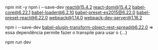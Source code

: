 npm init -y
npm i --save-dev react@15.4.2 react-dom@15.4.2 babel-core@6.22.1 babel-loader@6.2.10 babel-preset-es2015@6.22.0 babel-preset-react@6.22.0 webpack@1.14.0 webpack-dev-server@1.16.2

npm i --save-dev babel-plugin-transform-object-rest-spread@6.22.0 => essa dependência permite fazer o transpile para usar o {...}

npm run dev